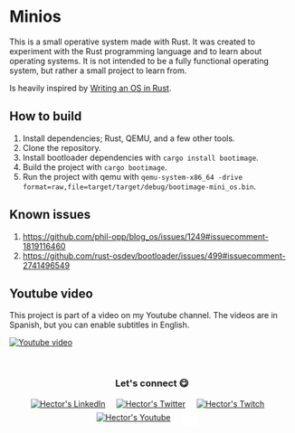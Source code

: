 # Minios

This is a small operative system made with Rust. It was created to experiment with the Rust programming language and to learn about operating systems. It is not intended to be a fully functional operating system, but rather a small project to learn from.

Is heavily inspired by [Writing an OS in Rust](https://os.phil-opp.com/).

## How to build
1. Install dependencies; Rust, QEMU, and a few other tools.
2. Clone the repository.
3. Install bootloader dependencies with `cargo install bootimage`.
4. Build the project with `cargo bootimage`.
5. Run the project with qemu with `qemu-system-x86_64 -drive format=raw,file=target/target/debug/bootimage-mini_os.bin`.

## Known issues
1. https://github.com/phil-opp/blog_os/issues/1249#issuecomment-1819116460
2. https://github.com/rust-osdev/bootloader/issues/499#issuecomment-2741496549


## Youtube video
This project is part of a video on my Youtube channel. The videos are in Spanish, but you can enable subtitles in English.

[![Youtube video](https://img.youtube.com/vi/r7phHZ-_KEw/0.jpg)](https://www.youtube.com/watch?v=r7phHZ-_KEw)


<br>

<div align="center">
<h3 align="center">Let's connect 😋</h3>
</div>
<p align="center">
<a href="https://www.linkedin.com/in/hector-pulido-17547369/" target="blank">
<img align="center" width="30px" alt="Hector's LinkedIn" src="https://www.vectorlogo.zone/logos/linkedin/linkedin-icon.svg"/></a> &nbsp; &nbsp;
<a href="https://twitter.com/Hector_Pulido_" target="blank">
<img align="center" width="30px" alt="Hector's Twitter" src="https://www.vectorlogo.zone/logos/twitter/twitter-official.svg"/></a> &nbsp; &nbsp;
<a href="https://www.twitch.tv/hector_pulido_" target="blank">
<img align="center" width="30px" alt="Hector's Twitch" src="https://www.vectorlogo.zone/logos/twitch/twitch-icon.svg"/></a> &nbsp; &nbsp;
<a href="https://www.youtube.com/channel/UCS_iMeH0P0nsIDPvBaJckOw" target="blank">
<img align="center" width="30px" alt="Hector's Youtube" src="https://www.vectorlogo.zone/logos/youtube/youtube-icon.svg"/></a> &nbsp; &nbsp;
<a href="https://pequesoft.net/" target="blank">
<img align="center" width="30px" alt="Pequesoft website" src="https://github.com/HectorPulido/HectorPulido/blob/master/img/pequesoft-favicon.png?raw=true"/></a> &nbsp; &nbsp;

</p>